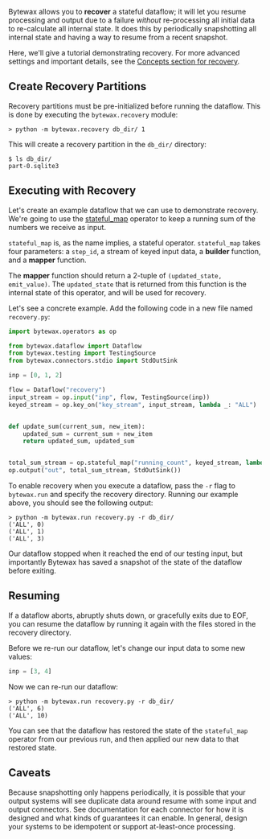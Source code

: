 Bytewax allows you to **recover** a stateful dataflow; it will let you
resume processing and output due to a failure _without_ re-processing
all initial data to re-calculate all internal state. It does this by
periodically snapshotting all internal state and having a way to
resume from a recent snapshot.

Here, we'll give a tutorial demonstrating recovery. For more advanced settings
and important details, see the [Concepts section for recovery](/docs/articles/concepts/recovery.md).

## Create Recovery Partitions

Recovery partitions must be pre-initialized before running the
dataflow. This is done by executing the `bytewax.recovery` module:

```shell
> python -m bytewax.recovery db_dir/ 1
```

This will create a recovery partition in the `db_dir/` directory:

```
$ ls db_dir/
part-0.sqlite3
```

## Executing with Recovery

Let's create an example dataflow that we can use to demonstrate recovery. We're going
to use the [stateful_map](/apidocs/bytewax.operators/index#bytewax.operators.stateful_map) operator
to keep a running sum of the numbers we receive as input.

`stateful_map` is, as the name implies, a stateful operator. `stateful_map` takes four
parameters: a `step_id`, a stream of keyed input data, a **builder** function, and a **mapper**
function.

The **mapper** function should return a 2-tuple of `(updated_state, emit_value)`. The `updated_state`
that is returned from this function is the internal state of this operator, and will be used
for recovery.

Let's see a concrete example. Add the following code in a new file named `recovery.py`:

```python
import bytewax.operators as op

from bytewax.dataflow import Dataflow
from bytewax.testing import TestingSource
from bytewax.connectors.stdio import StdOutSink

inp = [0, 1, 2]

flow = Dataflow("recovery")
input_stream = op.input("inp", flow, TestingSource(inp))
keyed_stream = op.key_on("key_stream", input_stream, lambda _: "ALL")


def update_sum(current_sum, new_item):
    updated_sum = current_sum + new_item
    return updated_sum, updated_sum


total_sum_stream = op.stateful_map("running_count", keyed_stream, lambda: 0, update_sum)
op.output("out", total_sum_stream, StdOutSink())
```

To enable recovery when you execute a dataflow, pass the `-r` flag to
`bytewax.run` and specify the recovery directory. Running our
example above, you should see the following output:

```shell
> python -m bytewax.run recovery.py -r db_dir/
('ALL', 0)
('ALL', 1)
('ALL', 3)
```

Our dataflow stopped when it reached the end of our testing input, but importantly
Bytewax has saved a snapshot of the state of the dataflow before exiting.

## Resuming

If a dataflow aborts, abruptly shuts down, or gracefully exits due to
EOF, you can resume the dataflow by running it again with the
files stored in the recovery directory.

Before we re-run our dataflow, let's change our input data to some new values:


```python
inp = [3, 4]
```

Now we can re-run our dataflow:

```shell
> python -m bytewax.run recovery.py -r db_dir/
('ALL', 6)
('ALL', 10)
```

You can see that the dataflow has restored the state of the `stateful_map` operator
from our previous run, and then applied our new data to that restored state.


## Caveats

Because snapshotting only happens periodically, it is possible that
your output systems will see duplicate data around resume with some
input and output connectors. See documentation for each connector for
how it is designed and what kinds of guarantees it can enable. In
general, design your systems to be idempotent or support at-least-once
processing.
